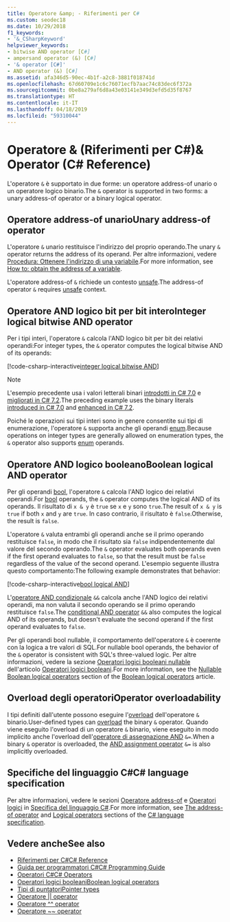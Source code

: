 ```yaml
---
title: Operatore &amp; - Riferimenti per C#
ms.custom: seodec18
ms.date: 10/29/2018
f1_keywords:
- '&_CSharpKeyword'
helpviewer_keywords:
- bitwise AND operator [C#]
- ampersand operator (&) [C#]
- '& operator [C#]'
- AND operator (&) [C#]
ms.assetid: afa346d5-90ec-4b1f-a2c8-3881f018741d
ms.openlocfilehash: 67d60709e1c6c76071ecfb7aac74c83dec6f372a
ms.sourcegitcommit: 0be8a279af6d8a43e03141e349d3efd5d35f8767
ms.translationtype: HT
ms.contentlocale: it-IT
ms.lasthandoff: 04/18/2019
ms.locfileid: "59310044"
---
```

# <a name="amp-operator-c-reference"></a><span data-ttu-id="b6760-102">Operatore &amp; (Riferimenti per C#)</span><span class="sxs-lookup"><span data-stu-id="b6760-102">&amp; Operator (C# Reference)</span></span>

<span data-ttu-id="b6760-103">L'operatore `&` è supportato in due forme: un operatore address-of unario o un operatore logico binario.</span><span class="sxs-lookup"><span data-stu-id="b6760-103">The `&` operator is supported in two forms: a unary address-of operator or a binary logical operator.</span></span>

## <a name="unary-address-of-operator"></a><span data-ttu-id="b6760-104">Operatore address-of unario</span><span class="sxs-lookup"><span data-stu-id="b6760-104">Unary address-of operator</span></span>

<span data-ttu-id="b6760-105">L'operatore `&` unario restituisce l'indirizzo del proprio operando.</span><span class="sxs-lookup"><span data-stu-id="b6760-105">The unary `&` operator returns the address of its operand.</span></span> <span data-ttu-id="b6760-106">Per altre informazioni, vedere [Procedura: Ottenere l'indirizzo di una variabile](../../programming-guide/unsafe-code-pointers/how-to-obtain-the-address-of-a-variable.md).</span><span class="sxs-lookup"><span data-stu-id="b6760-106">For more information, see [How to: obtain the address of a variable](../../programming-guide/unsafe-code-pointers/how-to-obtain-the-address-of-a-variable.md).</span></span>

<span data-ttu-id="b6760-107">L'operatore address-of `&` richiede un contesto [unsafe](../keywords/unsafe.md).</span><span class="sxs-lookup"><span data-stu-id="b6760-107">The address-of operator `&` requires [unsafe](../keywords/unsafe.md) context.</span></span>

## <a name="integer-logical-bitwise-and-operator"></a><span data-ttu-id="b6760-108">Operatore AND logico bit per bit intero</span><span class="sxs-lookup"><span data-stu-id="b6760-108">Integer logical bitwise AND operator</span></span>

<span data-ttu-id="b6760-109">Per i tipi interi, l'operatore `&` calcola l'AND logico bit per bit dei relativi operandi:</span><span class="sxs-lookup"><span data-stu-id="b6760-109">For integer types, the `&` operator computes the logical bitwise AND of its operands:</span></span>

[!code-csharp-interactive[integer logical bitwise AND](~/samples/snippets/csharp/language-reference/operators/AndOperatorExamples.cs#IntegerOperands)]

> [!NOTE]
> <span data-ttu-id="b6760-110">L'esempio precedente usa i valori letterali binari [introdotti in C# 7.0](../../whats-new/csharp-7.md#numeric-literal-syntax-improvements) e [migliorati in C# 7.2](../../whats-new/csharp-7-2.md#leading-underscores-in-numeric-literals).</span><span class="sxs-lookup"><span data-stu-id="b6760-110">The preceding example uses the binary literals [introduced in C# 7.0](../../whats-new/csharp-7.md#numeric-literal-syntax-improvements) and [enhanced in C# 7.2](../../whats-new/csharp-7-2.md#leading-underscores-in-numeric-literals).</span></span>

<span data-ttu-id="b6760-111">Poiché le operazioni sui tipi interi sono in genere consentite sui tipi di enumerazione, l'operatore `&` supporta anche gli operandi [enum](../keywords/enum.md).</span><span class="sxs-lookup"><span data-stu-id="b6760-111">Because operations on integer types are generally allowed on enumeration types, the `&` operator also supports [enum](../keywords/enum.md) operands.</span></span>

## <a name="boolean-logical-and-operator"></a><span data-ttu-id="b6760-112">Operatore AND logico booleano</span><span class="sxs-lookup"><span data-stu-id="b6760-112">Boolean logical AND operator</span></span>

<span data-ttu-id="b6760-113">Per gli operandi [bool](../keywords/bool.md), l'operatore `&` calcola l'AND logico dei relativi operandi.</span><span class="sxs-lookup"><span data-stu-id="b6760-113">For [bool](../keywords/bool.md) operands, the `&` operator computes the logical AND of its operands.</span></span> <span data-ttu-id="b6760-114">Il risultato di `x & y` è `true` se `x` e `y` sono `true`.</span><span class="sxs-lookup"><span data-stu-id="b6760-114">The result of `x & y` is `true` if both `x` and `y` are `true`.</span></span> <span data-ttu-id="b6760-115">In caso contrario, il risultato è `false`.</span><span class="sxs-lookup"><span data-stu-id="b6760-115">Otherwise, the result is `false`.</span></span>

<span data-ttu-id="b6760-116">L'operatore `&` valuta entrambi gli operandi anche se il primo operando restituisce `false`, in modo che il risultato sia `false` indipendentemente dal valore del secondo operando.</span><span class="sxs-lookup"><span data-stu-id="b6760-116">The `&` operator evaluates both operands even if the first operand evaluates to `false`, so that the result must be `false` regardless of the value of the second operand.</span></span> <span data-ttu-id="b6760-117">L'esempio seguente illustra questo comportamento:</span><span class="sxs-lookup"><span data-stu-id="b6760-117">The following example demonstrates that behavior:</span></span>

[!code-csharp-interactive[bool logical AND](~/samples/snippets/csharp/language-reference/operators/AndOperatorExamples.cs#BooleanOperands)]

<span data-ttu-id="b6760-118">L'[operatore AND condizionale](boolean-logical-operators.md#conditional-logical-and-operator-) `&&` calcola anche l'AND logico dei relativi operandi, ma non valuta il secondo operando se il primo operando restituisce `false`.</span><span class="sxs-lookup"><span data-stu-id="b6760-118">The [conditional AND operator](boolean-logical-operators.md#conditional-logical-and-operator-) `&&` also computes the logical AND of its operands, but doesn't evaluate the second operand if the first operand evaluates to `false`.</span></span>

<span data-ttu-id="b6760-119">Per gli operandi bool nullable, il comportamento dell'operatore `&` è coerente con la logica a tre valori di SQL.</span><span class="sxs-lookup"><span data-stu-id="b6760-119">For nullable bool operands, the behavior of the `&` operator is consistent with SQL's three-valued logic.</span></span> <span data-ttu-id="b6760-120">Per altre informazioni, vedere la sezione [Operatori logici booleani nullable](boolean-logical-operators.md#nullable-boolean-logical-operators) dell'articolo [Operatori logici booleani](boolean-logical-operators.md).</span><span class="sxs-lookup"><span data-stu-id="b6760-120">For more information, see the [Nullable Boolean logical operators](boolean-logical-operators.md#nullable-boolean-logical-operators) section of the [Boolean logical operators](boolean-logical-operators.md) article.</span></span>

## <a name="operator-overloadability"></a><span data-ttu-id="b6760-121">Overload degli operatori</span><span class="sxs-lookup"><span data-stu-id="b6760-121">Operator overloadability</span></span>

<span data-ttu-id="b6760-122">I tipi definiti dall'utente possono eseguire l'[overload](../keywords/operator.md) dell'operatore `&` binario.</span><span class="sxs-lookup"><span data-stu-id="b6760-122">User-defined types can [overload](../keywords/operator.md) the binary `&` operator.</span></span> <span data-ttu-id="b6760-123">Quando viene eseguito l'overload di un operatore `&` binario, viene eseguito in modo implicito anche l'overload dell'[operatore di assegnazione AND](and-assignment-operator.md) `&=`.</span><span class="sxs-lookup"><span data-stu-id="b6760-123">When a binary `&` operator is overloaded, the [AND assignment operator](and-assignment-operator.md) `&=` is also implicitly overloaded.</span></span>

## <a name="c-language-specification"></a><span data-ttu-id="b6760-124">Specifiche del linguaggio C#</span><span class="sxs-lookup"><span data-stu-id="b6760-124">C# language specification</span></span>

<span data-ttu-id="b6760-125">Per altre informazioni, vedere le sezioni [Operatore address-of](~/_csharplang/spec/unsafe-code.md#the-address-of-operator) e [Operatori logici](~/_csharplang/spec/expressions.md#logical-operators) in [Specifica del linguaggio C#](../language-specification/index.md).</span><span class="sxs-lookup"><span data-stu-id="b6760-125">For more information, see [The address-of operator](~/_csharplang/spec/unsafe-code.md#the-address-of-operator) and [Logical operators](~/_csharplang/spec/expressions.md#logical-operators) sections of the [C# language specification](../language-specification/index.md).</span></span>

## <a name="see-also"></a><span data-ttu-id="b6760-126">Vedere anche</span><span class="sxs-lookup"><span data-stu-id="b6760-126">See also</span></span>

- [<span data-ttu-id="b6760-127">Riferimenti per C#</span><span class="sxs-lookup"><span data-stu-id="b6760-127">C# Reference</span></span>](../index.md)
- [<span data-ttu-id="b6760-128">Guida per programmatori C#</span><span class="sxs-lookup"><span data-stu-id="b6760-128">C# Programming Guide</span></span>](../../programming-guide/index.md)
- [<span data-ttu-id="b6760-129">Operatori C#</span><span class="sxs-lookup"><span data-stu-id="b6760-129">C# Operators</span></span>](index.md)
- [<span data-ttu-id="b6760-130">Operatori logici booleani</span><span class="sxs-lookup"><span data-stu-id="b6760-130">Boolean logical operators</span></span>](boolean-logical-operators.md)
- [<span data-ttu-id="b6760-131">Tipi di puntatori</span><span class="sxs-lookup"><span data-stu-id="b6760-131">Pointer types</span></span>](../../programming-guide/unsafe-code-pointers/pointer-types.md)
- [<span data-ttu-id="b6760-132">Operatore |</span><span class="sxs-lookup"><span data-stu-id="b6760-132">| operator</span></span>](or-operator.md)
- [<span data-ttu-id="b6760-133">Operatore ^</span><span class="sxs-lookup"><span data-stu-id="b6760-133">^ operator</span></span>](xor-operator.md)
- [<span data-ttu-id="b6760-134">Operatore ~</span><span class="sxs-lookup"><span data-stu-id="b6760-134">~ operator</span></span>](bitwise-complement-operator.md)
